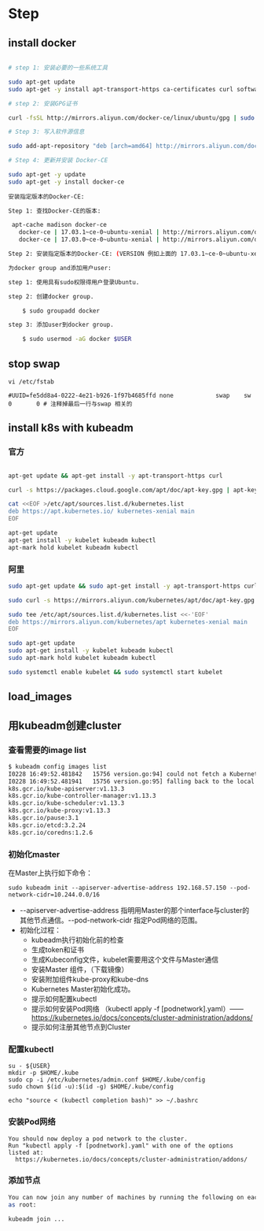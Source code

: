 # Step

## install docker

```bash

# step 1: 安装必要的一些系统工具

sudo apt-get update
sudo apt-get -y install apt-transport-https ca-certificates curl software-properties-common

# step 2: 安装GPG证书

curl -fsSL http://mirrors.aliyun.com/docker-ce/linux/ubuntu/gpg | sudo apt-key add -

# Step 3: 写入软件源信息

sudo add-apt-repository "deb [arch=amd64] http://mirrors.aliyun.com/docker-ce/linux/ubuntu $(lsb_release -cs) stable"

# Step 4: 更新并安装 Docker-CE

sudo apt-get -y update
sudo apt-get -y install docker-ce
 
安装指定版本的Docker-CE:

Step 1: 查找Docker-CE的版本:

 apt-cache madison docker-ce
   docker-ce | 17.03.1~ce-0~ubuntu-xenial | http://mirrors.aliyun.com/docker-ce/linux/ubuntu xenial/stable amd64 Packages
   docker-ce | 17.03.0~ce-0~ubuntu-xenial | http://mirrors.aliyun.com/docker-ce/linux/ubuntu xenial/stable amd64 Packages

Step 2: 安装指定版本的Docker-CE: (VERSION 例如上面的 17.03.1~ce-0~ubuntu-xenial)

为docker group and添加用户user:

step 1: 使用具有sudo权限得用户登录Ubuntu.

step 2: 创建docker group.

	$ sudo groupadd docker

step 3: 添加user到docker group.

	$ sudo usermod -aG docker $USER

```
## stop swap

```
vi /etc/fstab

#UUID=fe5dd8a4-0222-4e21-b926-1f97b4685ffd none            swap    sw              0       0 # 注释掉最后一行与swap 相关的

```

## install k8s with kubeadm

### 官方

```bash

apt-get update && apt-get install -y apt-transport-https curl

curl -s https://packages.cloud.google.com/apt/doc/apt-key.gpg | apt-key add -

cat <<EOF >/etc/apt/sources.list.d/kubernetes.list
deb https://apt.kubernetes.io/ kubernetes-xenial main
EOF

apt-get update
apt-get install -y kubelet kubeadm kubectl
apt-mark hold kubelet kubeadm kubectl

```

### 阿里

```bash
sudo apt-get update && sudo apt-get install -y apt-transport-https curl

sudo curl -s https://mirrors.aliyun.com/kubernetes/apt/doc/apt-key.gpg | sudo apt-key add -

sudo tee /etc/apt/sources.list.d/kubernetes.list <<-'EOF'
deb https://mirrors.aliyun.com/kubernetes/apt kubernetes-xenial main
EOF

sudo apt-get update
sudo apt-get install -y kubelet kubeadm kubectl
sudo apt-mark hold kubelet kubeadm kubectl

sudo systemctl enable kubelet && sudo systemctl start kubelet

```
## load_images

## 用kubeadm创建cluster

### 查看需要的image list

```bash
$ kubeadm config images list
I0228 16:49:52.481842   15756 version.go:94] could not fetch a Kubernetes version from the internet: unable to get URL "https://dl.k8s.io/release/stable-1.txt": Get https://storage.googleapis.com/kubernetes-release/release/stable-1.txt: net/http: request canceled while waiting for connection (Client.Timeout exceeded while awaiting headers)
I0228 16:49:52.481941   15756 version.go:95] falling back to the local client version: v1.13.3
k8s.gcr.io/kube-apiserver:v1.13.3
k8s.gcr.io/kube-controller-manager:v1.13.3
k8s.gcr.io/kube-scheduler:v1.13.3
k8s.gcr.io/kube-proxy:v1.13.3
k8s.gcr.io/pause:3.1
k8s.gcr.io/etcd:3.2.24
k8s.gcr.io/coredns:1.2.6

```

### 初始化master

在Master上执行如下命令：

```
sudo kubeadm init --apiserver-advertise-address 192.168.57.150 --pod-network-cidr=10.244.0.0/16

```

+ --apiserver-advertise-address 指明用Master的那个interface与cluster的其他节点通信。--pod-network-cidr 指定Pod网络的范围。
+ 初始化过程：
	- kubeadm执行初始化前的检查
	- 生成token和证书
	- 生成Kubeconfig文件，kubelet需要用这个文件与Master通信
	- 安装Master 组件，（下载镜像）
	- 安装附加组件kube-proxy和kube-dns
	- Kubernetes Master初始化成功。
	- 提示如何配置kubectl
	- 提示如何安装Pod网络 （kubectl apply -f [podnetwork].yaml）—— https://kubernetes.io/docs/concepts/cluster-administration/addons/
	- 提示如何注册其他节点到Cluster

### 配置kubectl

```
su - ${USER}
mkdir -p $HOME/.kube
sudo cp -i /etc/kubernetes/admin.conf $HOME/.kube/config
sudo chown $(id -u):$(id -g) $HOME/.kube/config

echo "source < (kubectl completion bash)" >> ~/.bashrc

```

### 安装Pod网络

```
You should now deploy a pod network to the cluster.
Run "kubectl apply -f [podnetwork].yaml" with one of the options listed at:
  https://kubernetes.io/docs/concepts/cluster-administration/addons/
```

### 添加节点

```bash
You can now join any number of machines by running the following on each node
as root:

kubeadm join ...
```
